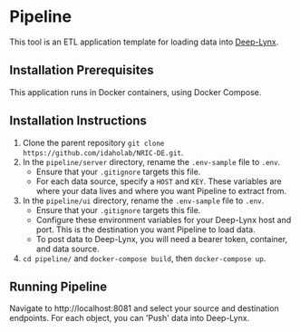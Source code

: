 # Pipeline  
This tool is an ETL application template for loading data into [Deep-Lynx](https://github.com/idaholab/Deep-Lynx).

## Installation Prerequisites
This application runs in Docker containers, using Docker Compose.

## Installation Instructions
1. Clone the parent repository `git clone https://github.com/idaholab/NRIC-DE.git`.
2. In the `pipeline/server` directory, rename the `.env-sample` file to `.env`.
    * Ensure that your `.gitignore` targets this file.
    * For each data source, specify a `HOST` and `KEY`. These variables are where your data lives and where you want Pipeline to extract from.
3. In the `pipeline/ui` directory, rename the `.env-sample` file to `.env`.
    * Ensure that your `.gitignore` targets this file.
    * Configure these environment variables for your Deep-Lynx host and port. This is the destination you want Pipeline to load data.
    * To post data to Deep-Lynx, you will need a bearer token, container, and data source.
4. `cd pipeline/` and `docker-compose build`, then `docker-compose up`.

## Running Pipeline
Navigate to http://localhost:8081 and select your source and destination endpoints. For each object, you can 'Push' data into Deep-Lynx.
